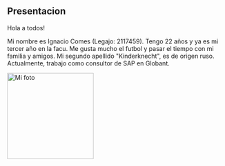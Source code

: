 ## Presentacion

Hola a todos! 

Mi nombre es Ignacio Comes (Legajo: 2117459). Tengo 22 años y ya es mi tercer año en la facu. Me gusta mucho el futbol y pasar el tiempo con mi familia y amigos. Mi segundo apellido "Kinderknecht", es de origen ruso. Actualmente, trabajo como consultor de SAP en Globant.

<img src="https://github.com/user-attachments/assets/556ee1a8-8134-4fae-806a-1c3d5036849a" alt="Mi foto" width="200" height="200"/>
